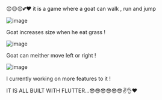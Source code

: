 😍😍😍💕❤
it is a game where a goat can walk , run and jump 

![image](https://user-images.githubusercontent.com/64710848/135865646-65662d71-9eeb-4744-a0d8-c454f12e4030.png)

Goat increases size when he eat grass !

![image](https://user-images.githubusercontent.com/64710848/135865800-81f8a848-69a5-42ca-a17f-f44b1049c66a.png)

Goat can meither move left or right !

![image](https://user-images.githubusercontent.com/64710848/135866506-7d72c20b-6e13-4898-af74-0d8271c832fb.png)

I currently working on more features to it !

IT IS ALL BUILT WITH FLUTTER...😎😎😎😎😎😎✌👌❤
